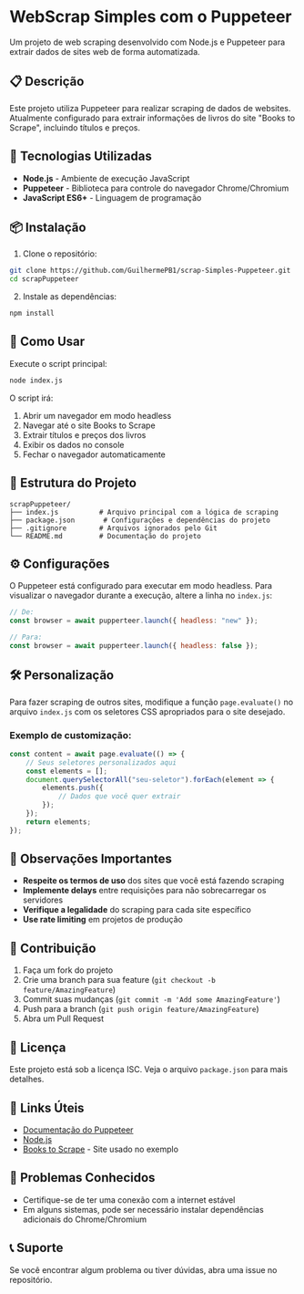 # WebScrap Simples com o Puppeteer

Um projeto de web scraping desenvolvido com Node.js e Puppeteer para extrair dados de sites web de forma automatizada.

## 📋 Descrição

Este projeto utiliza Puppeteer para realizar scraping de dados de websites. Atualmente configurado para extrair informações de livros do site "Books to Scrape", incluindo títulos e preços.

## 🚀 Tecnologias Utilizadas

- **Node.js** - Ambiente de execução JavaScript
- **Puppeteer** - Biblioteca para controle do navegador Chrome/Chromium
- **JavaScript ES6+** - Linguagem de programação

## 📦 Instalação

1. Clone o repositório:
```bash
git clone https://github.com/GuilhermePB1/scrap-Simples-Puppeteer.git
cd scrapPuppeteer
```

2. Instale as dependências:
```bash
npm install
```

## 🔧 Como Usar

Execute o script principal:
```bash
node index.js
```

O script irá:
1. Abrir um navegador em modo headless
2. Navegar até o site Books to Scrape
3. Extrair títulos e preços dos livros
4. Exibir os dados no console
5. Fechar o navegador automaticamente

## 📁 Estrutura do Projeto

```
scrapPuppeteer/
├── index.js          # Arquivo principal com a lógica de scraping
├── package.json       # Configurações e dependências do projeto
├── .gitignore        # Arquivos ignorados pelo Git
└── README.md         # Documentação do projeto
```

## ⚙️ Configurações

O Puppeteer está configurado para executar em modo headless. Para visualizar o navegador durante a execução, altere a linha no `index.js`:

```javascript
// De:
const browser = await pupperteer.launch({ headless: "new" });

// Para:
const browser = await pupperteer.launch({ headless: false });
```

## 🛠️ Personalização

Para fazer scraping de outros sites, modifique a função `page.evaluate()` no arquivo `index.js` com os seletores CSS apropriados para o site desejado.

### Exemplo de customização:
```javascript
const content = await page.evaluate(() => {
    // Seus seletores personalizados aqui
    const elements = [];
    document.querySelectorAll("seu-seletor").forEach(element => {
        elements.push({
            // Dados que você quer extrair
        });
    });
    return elements;
});
```

## 📝 Observações Importantes

- **Respeite os termos de uso** dos sites que você está fazendo scraping
- **Implemente delays** entre requisições para não sobrecarregar os servidores
- **Verifique a legalidade** do scraping para cada site específico
- **Use rate limiting** em projetos de produção

## 🤝 Contribuição

1. Faça um fork do projeto
2. Crie uma branch para sua feature (`git checkout -b feature/AmazingFeature`)
3. Commit suas mudanças (`git commit -m 'Add some AmazingFeature'`)
4. Push para a branch (`git push origin feature/AmazingFeature`)
5. Abra um Pull Request

## 📄 Licença

Este projeto está sob a licença ISC. Veja o arquivo `package.json` para mais detalhes.

## 🔗 Links Úteis

- [Documentação do Puppeteer](https://pptr.dev/)
- [Node.js](https://nodejs.org/)
- [Books to Scrape](https://books.toscrape.com/) - Site usado no exemplo

## 🐛 Problemas Conhecidos

- Certifique-se de ter uma conexão com a internet estável
- Em alguns sistemas, pode ser necessário instalar dependências adicionais do Chrome/Chromium

## 📞 Suporte

Se você encontrar algum problema ou tiver dúvidas, abra uma issue no repositório.

